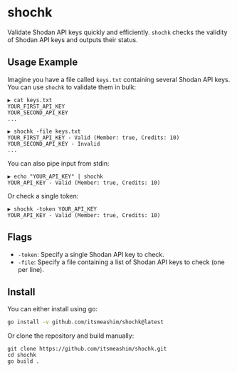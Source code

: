 # shochk

Validate Shodan API keys quickly and efficiently. `shochk` checks the validity of Shodan API keys and outputs their status. 

## Usage Example

Imagine you have a file called `keys.txt` containing several Shodan API keys. You can use `shochk` to validate them in bulk:

```
▶ cat keys.txt
YOUR_FIRST_API_KEY
YOUR_SECOND_API_KEY
...

▶ shochk -file keys.txt
YOUR_FIRST_API_KEY - Valid (Member: true, Credits: 10)
YOUR_SECOND_API_KEY - Invalid
...
```

You can also pipe input from stdin:
```
▶ echo "YOUR_API_KEY" | shochk
YOUR_API_KEY - Valid (Member: true, Credits: 10)
```

Or check a single token:
```
▶ shochk -token YOUR_API_KEY
YOUR_API_KEY - Valid (Member: true, Credits: 10)
```


## Flags

- `-token`: Specify a single Shodan API key to check.
- `-file`: Specify a file containing a list of Shodan API keys to check (one per line).

## Install

You can either install using go:
```bash
go install -v github.com/itsmeashim/shochk@latest
```


Or clone the repository and build manually:
```
git clone https://github.com/itsmeashim/shochk.git
cd shochk
go build .
```
